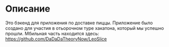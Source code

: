 # Описание
Это бэкенд для приложения по доставке пиццы. Приложение было создано для участия в отьорочном туре хакатона, который мы успешно прошли.
Мбильная часть находится здесь: https://github.com/DaDaDaTheoryNow/LeoSlice
